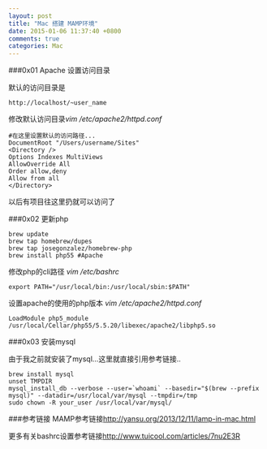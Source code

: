```yaml
---
layout: post
title: "Mac 搭建 MAMP环境"
date: 2015-01-06 11:37:40 +0800
comments: true
categories: Mac
---
```


###0x01 Apache 设置访问目录

默认的访问目录是

	http://localhost/~user_name
	
修改默认访问目录*vim /etc/apache2/httpd.conf*
	
	#在这里设置默认的访问路径...
	DocumentRoot "/Users/username/Sites"
	<Directory />
    Options Indexes MultiViews
    AllowOverride All
    Order allow,deny
    Allow from all
	</Directory>
	
以后有项目往这里扔就可以访问了
	
###0x02 更新php

	brew update
	brew tap homebrew/dupes
	brew tap josegonzalez/homebrew-php
	brew install php55 #Apache
	
修改php的cli路径 *vim /etc/bashrc*

	export PATH="/usr/local/bin:/usr/local/sbin:$PATH"
	

设置apache的使用的php版本 *vim /etc/apache2/httpd.conf*

	LoadModule php5_module /usr/local/Cellar/php55/5.5.20/libexec/apache2/libphp5.so
	
###0x03 安装mysql

由于我之前就安装了mysql...这里就直接引用参考链接..


	brew install mysql
	unset TMPDIR
	mysql_install_db --verbose --user=`whoami` --basedir="$(brew --prefix mysql)" --datadir=/usr/local/var/mysql --tmpdir=/tmp
	sudo chown -R your_user /usr/local/var/mysql/

###参考链接
MAMP参考链接<http://yansu.org/2013/12/11/lamp-in-mac.html>

更多有关bashrc设置参考链接<http://www.tuicool.com/articles/7nu2E3R>	

	
	
	
	
	
